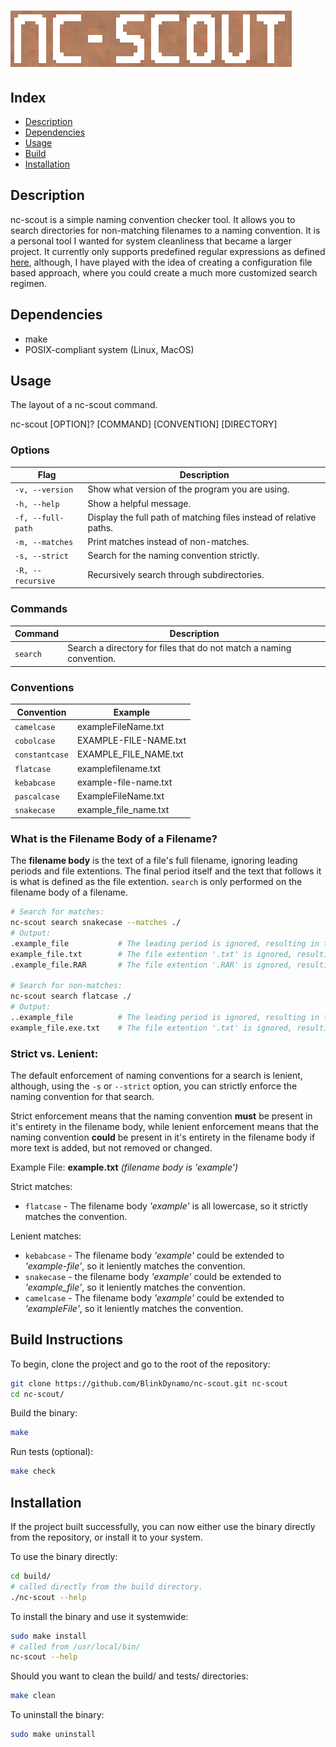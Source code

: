 # ![nc-scout](img/nc-scout.png)

## Index
* [Description](#description)
* [Dependencies](#dependencies)
* [Usage](#usage)
* [Build](#build-instructions)
* [Installation](#installation)

## Description
nc-scout is a simple naming convention checker tool. It allows you to search directories for non-matching filenames to a naming convention. It is a personal tool I wanted for system cleanliness that became a larger project. It currently only supports predefined regular expressions as defined [here](src/naming.c), although, I have played with the idea of creating a configuration file based approach, where you could create a much more customized search regimen.

## Dependencies
* make
* POSIX-compliant system (Linux, MacOS)

## Usage
The layout of a nc-scout command.

nc-scout [OPTION]? [COMMAND] [CONVENTION] [DIRECTORY]

### Options
| Flag              | Description                                                              |
|-------------------|--------------------------------------------------------------------------|
| `-v, --version`   | Show what version of the program you are using.                          |
| `-h, --help`      | Show a helpful message.                                                  |
| `-f, --full-path` | Display the full path of matching files instead of relative paths.       |
| `-m, --matches`   | Print matches instead of non-matches.                                    |
| `-s, --strict`    | Search for the naming convention strictly.                               |
| `-R, --recursive` | Recursively search through subdirectories.                               |

### Commands
|Command   | Description                                                                       |
|----------|-----------------------------------------------------------------------------------| 
| `search` | Search a directory for files that do not match a naming convention.               |


### Conventions
| Convention        | Example                                                                  |
|-------------------|--------------------------------------------------------------------------|
| `camelcase`       | exampleFileName.txt                                                      |
| `cobolcase`       | EXAMPLE-FILE-NAME.txt                                                    |
| `constantcase`    | EXAMPLE_FILE_NAME.txt                                                    |
| `flatcase`        | examplefilename.txt                                                      |
| `kebabcase`       | example-file-name.txt                                                    |
| `pascalcase`      | ExampleFileName.txt                                                      |
| `snakecase`       | example_file_name.txt                                                    |

### What is the Filename Body of a Filename?
The **filename body** is the text of a file's full filename, ignoring leading periods and file extentions. The final period itself and the text that follows it is what is defined as the file extention. `search` is only performed on the filename body of a filename.

```bash
# Search for matches:
nc-scout search snakecase --matches ./
# Output:
.example_file           # The leading period is ignored, resulting in the filename body 'example_file', which is snakecase.
example_file.txt        # The file extention '.txt' is ignored, resulting in the filename body 'example_file', which is snakecase.
.example_file.RAR       # The file extention '.RAR' is ignored, resulting in the filename body 'example_file', which is snakecase.

# Search for non-matches: 
nc-scout search flatcase ./
# Output:
..example_file          # The leading period is ignored, resulting in the filename body '.example', which is not snakecase.
example_file.exe.txt    # The file extention '.txt' is ignored, resulting in the filename body 'example_file.exe', which is not snakecase.

```

### Strict vs. Lenient:
The default enforcement of naming conventions for a search is lenient, although, using
the `-s` or `--strict` option, you can strictly enforce the naming convention for that search.

Strict enforcement means that the naming convention **must** be present in it's entirety in the filename body, while lenient enforcement means that the naming convention **could** be present in it's entirety in the filename body if more text is added, but not removed or changed.

Example File: **example.txt** <em>(filename body is 'example')</em>

Strict matches:
* `flatcase` - The filename body <em>'example'</em> is all lowercase, so it strictly matches the convention.

Lenient matches:
* `kebabcase` - The filename body <em>'example'</em> could be extended to <em>'example-file'</em>, so it leniently matches the convention.
* `snakecase` - the filename body <em>'example'</em> could be extended to <em>'example_file'</em>, so it leniently matches the convention.
* `camelcase` - The filename body <em>'example'</em> could be extended to <em>'exampleFile'</em>, so it leniently matches the convention.

## Build Instructions
To begin, clone the project and go to the root of the repository:
```bash
git clone https://github.com/BlinkDynamo/nc-scout.git nc-scout
cd nc-scout/
```

Build the binary:
```bash
make
``` 

Run tests (optional):
```bash
make check
```

## Installation
If the project built successfully, you can now either use the binary directly from the repository, or install it to your system.

To use the binary directly:
```bash
cd build/
# called directly from the build directory.
./nc-scout --help
```

To install the binary and use it systemwide:
```bash
sudo make install
# called from /usr/local/bin/
nc-scout --help
```

Should you want to clean the build/ and tests/ directories:
```bash
make clean
```

To uninstall the binary:
```bash
sudo make uninstall
```
